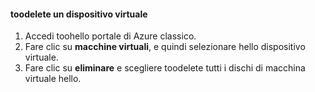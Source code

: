 #### <a name="toodelete-a-virtual-device"></a>toodelete un dispositivo virtuale

1. Accedi toohello portale di Azure classico.
2. Fare clic su **macchine virtuali**, e quindi selezionare hello dispositivo virtuale.
3. Fare clic su **eliminare** e scegliere toodelete tutti i dischi di macchina virtuale hello.

